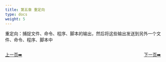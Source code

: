 ```yaml
---
title: 第五章 重定向
type: docs
weight: 5
---   
```


 重定向：捕捉文件、命令、程序、脚本的输出，然后将这些输出发送到另外一个文件、命令、程序、脚本中

<div style="display: flex;justify-content: space-between;align-items: center;">
<p><a href="https://books.linuxwt.com/linuxwtabs/ChapterFour/Subshell3">上一页➡️</a></p>
<p><a href="https://books.linuxwt.com/linuxwtabs/ChapterFive/Chongdingxiang1">下一页➡️</a></p>
</div>
